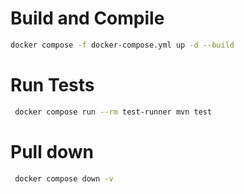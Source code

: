 
# Build and Compile 
```bash
docker compose -f docker-compose.yml up -d --build
```

# Run Tests 
```bash
 docker compose run --rm test-runner mvn test
```

# Pull down
```bash
 docker compose down -v
```
